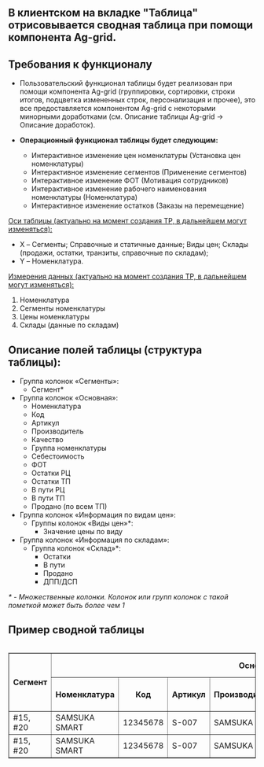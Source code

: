 ## В клиентском на вкладке "Таблица" отрисовывается сводная таблица при помощи компонента Ag-grid.

## Требования к функционалу

- Пользовательский функционал таблицы будет реализован при помощи компонента Ag-grid (группировки, сортировки, строки итогов, подцветка измененных строк, персонализация и прочее), это все предоставляется компонентом Ag-grid с некоторыми минорными доработками (см. Описание таблицы Ag-grid -> Описание доработок).
- **Операционный функционал таблицы будет следующим:**

  - Интерактивное изменение цен номенклатуры (Установка цен номенклатуры)
  - Интерактивное изменение сегментов (Применение сегментов)
  - Интерактивное изменение ФОТ (Мотивация сотрудников)
  - Интерактивное изменение рабочего наименования номенклатуры (Номенклатура)
  - Интерактивное изменение остатков (Заказы на перемещение)

<u>Оси таблицы (актуально на момент создания ТР, в дальнейшем могут изменяться):</u>

- X – Сегменты; Справочные и статичные данные; Виды цен; Склады (продажи, остатки, транзиты, справочные по складам);
- Y – Номенклатура.

<u>Измерения данных (актуально на момент создания ТР, в дальнейшем могут изменяться):</u>

1. Номенклатура
2. Сегменты номенклатуры
3. Цены номенклатуры
4. Склады (данные по складам)

## Описание полей таблицы (структура таблицы):

- Группа колонок «Сегменты»:
  - Сегмент*
- Группа колонок «Основная»:
  - Номенклатура
  - Код
  - Артикул
  - Производитель
  - Качество
  - Группа номенклатуры
  - Себестоимость
  - ФОТ
  - Остатки РЦ
  - Остатки ТП
  - В пути РЦ
  - В пути ТП
  - Продано (по всем ТП)
- Группа колонок «Информация по видам цен»:
  - Группы колонок «Виды цен»*:
    - Значение цены по виду
- Группа колонок «Информация по складам»:
  - Группа колонок «Склад»*:
    - Остатки
    - В пути
    - Продано
    - ДПП/ДСП

<i>* - Множественные колонки. Колонок или групп колонок с такой пометкой может быть более чем 1</i>

## Пример сводной таблицы

<div style="overflow-x: auto; border-radius: 0;">
    <table border="1">
        <thead>
            <tr>
                <th rowspan="2">Сегмент</th>
                <th colspan="7">Основная</th>
                <th colspan="3">Информация по видам цен</th>
                <th colspan="4">Информация по складам</th>
            </tr>
            <tr>
                <th>Номенклатура</th>
                <th>Код</th>
                <th>Артикул</th>
                <th>Производитель</th>
                <th>Качество</th>
                <th>Группа номенклатуры</th>
                <th>Себестоимость</th>
                <th>Вид 1</th>
                <th>Вид 2</th>
                <th>Вид 3</th>
                <th>Остатки РЦ</th>
                <th>Остатки ТП</th>
                <th>В пути ТП</th>
                <th>Продано (по всем ТП)</th>
            </tr>
        </thead>
        <tbody>
            <tr>
                <td>#15, #20</td>
                <td>SAMSUKA SMART</td>
                <td>12345678</td>
                <td>S-007</td>
                <td>SAMSUKA</td>
                <td>Крутое</td>
                <td>Телефоны САМСУКИ</td>
                <td>5000</td>
                <td>6000</td>
                <td>7000</td>
                <td>8000</td>
                <td>322</td>
                <td>228</td>
                <td>69</td>
                <td>666</td>
            </tr>
            <tr>
                <td>#15, #20</td>
                <td>SAMSUKA SMART</td>
                <td>12345678</td>
                <td>S-007</td>
                <td>SAMSUKA</td>
                <td>Крутое</td>
                <td>Телефоны САМСУКИ</td>
                <td>5000</td>
                <td>6000</td>
                <td>7000</td>
                <td>8000</td>
                <td>322</td>
                <td>228</td>
                <td>69</td>
                <td>666</td>
            </tr>
        </tbody>
    </table>
</div>
